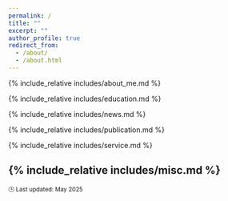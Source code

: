 ```yaml
---
permalink: /
title: ""
excerpt: ""
author_profile: true
redirect_from: 
  - /about/
  - /about.html
---
```


<!-- 🔖 页面锚点：用于导航跳转 -->
<span class='anchor' id='about-me'></span>

<!-- 👤 关于我 -->
{% include_relative includes/about_me.md %}

<!-- 🎓 教育经历 -->
{% include_relative includes/education.md %}

<!-- 🗞️ 最新动态 -->
{% include_relative includes/news.md %}

<!-- 📚 学术成果 -->
{% include_relative includes/publication.md %}

<!-- 📚  Service -->
{% include_relative includes/service.md %}

<!-- 📚  MISC -->
{% include_relative includes/misc.md %}
---

<small class="last-updated">🕒 Last updated: May 2025</small>